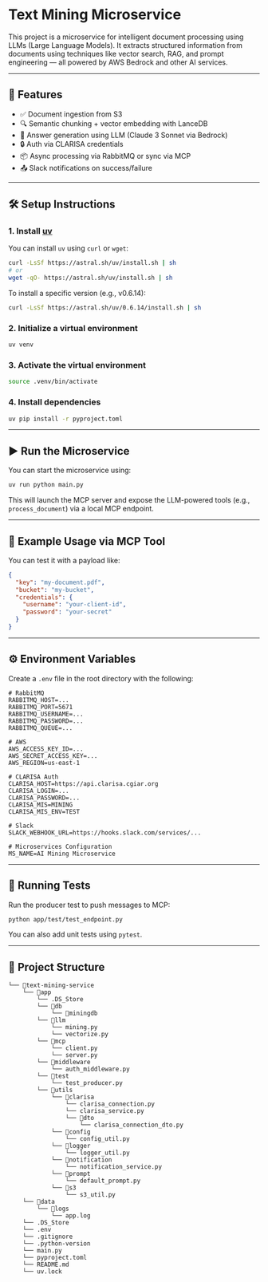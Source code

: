 # Text Mining Microservice

This project is a microservice for intelligent document processing using LLMs (Large Language Models). It extracts structured information from documents using techniques like vector search, RAG, and prompt engineering — all powered by AWS Bedrock and other AI services.

---

## 🚀 Features

- ✅ Document ingestion from S3
- 🔍 Semantic chunking + vector embedding with LanceDB
- 🤖 Answer generation using LLM (Claude 3 Sonnet via Bedrock)
- 🔒 Auth via CLARISA credentials
- 📦 Async processing via RabbitMQ or sync via MCP
- 📤 Slack notifications on success/failure

---

## 🛠️ Setup Instructions

### 1. Install [uv](https://github.com/astral-sh/uv)
You can install `uv` using `curl` or `wget`:

```bash
curl -LsSf https://astral.sh/uv/install.sh | sh
# or
wget -qO- https://astral.sh/uv/install.sh | sh
```

To install a specific version (e.g., v0.6.14):

```bash
curl -LsSf https://astral.sh/uv/0.6.14/install.sh | sh
```

### 2. Initialize a virtual environment

```bash
uv venv
```

### 3. Activate the virtual environment

```bash
source .venv/bin/activate
```

### 4. Install dependencies

```bash
uv pip install -r pyproject.toml
```

---

## ▶️ Run the Microservice

You can start the microservice using:

```bash
uv run python main.py
```

This will launch the MCP server and expose the LLM-powered tools (e.g., `process_document`) via a local MCP endpoint.

---

## 🧪 Example Usage via MCP Tool

You can test it with a payload like:

```json
{
  "key": "my-document.pdf",
  "bucket": "my-bucket",
  "credentials": {
    "username": "your-client-id",
    "password": "your-secret"
  }
}
```

---

## ⚙️ Environment Variables

Create a `.env` file in the root directory with the following:

```env
# RabbitMQ
RABBITMQ_HOST=...
RABBITMQ_PORT=5671
RABBITMQ_USERNAME=...
RABBITMQ_PASSWORD=...
RABBITMQ_QUEUE=...

# AWS
AWS_ACCESS_KEY_ID=...
AWS_SECRET_ACCESS_KEY=...
AWS_REGION=us-east-1

# CLARISA Auth
CLARISA_HOST=https://api.clarisa.cgiar.org
CLARISA_LOGIN=...
CLARISA_PASSWORD=...
CLARISA_MIS=MINING
CLARISA_MIS_ENV=TEST

# Slack
SLACK_WEBHOOK_URL=https://hooks.slack.com/services/...

# Microservices Configuration
MS_NAME=AI Mining Microservice
```

---

## 🧪 Running Tests

Run the producer test to push messages to MCP:

```bash
python app/test/test_endpoint.py
```

You can also add unit tests using `pytest`.

---

## 📂 Project Structure

```
└── 📁text-mining-service
    └── 📁app
        └── .DS_Store
        └── 📁db
            └── 📁miningdb
        └── 📁llm
            └── mining.py
            └── vectorize.py
        └── 📁mcp
            └── client.py
            └── server.py
        └── 📁middleware
            └── auth_middleware.py
        └── 📁test
            └── test_producer.py
        └── 📁utils
            └── 📁clarisa
                └── clarisa_connection.py
                └── clarisa_service.py
                └── 📁dto
                    └── clarisa_connection_dto.py
            └── 📁config
                └── config_util.py
            └── 📁logger
                └── logger_util.py
            └── 📁notification
                └── notification_service.py
            └── 📁prompt
                └── default_prompt.py
            └── 📁s3
                └── s3_util.py
    └── 📁data
        └── 📁logs
            └── app.log
    └── .DS_Store
    └── .env
    └── .gitignore
    └── .python-version
    └── main.py
    └── pyproject.toml
    └── README.md
    └── uv.lock
```
